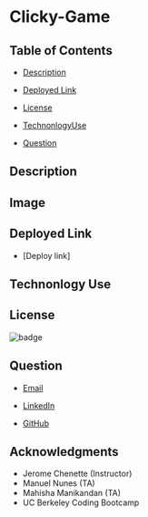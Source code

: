 # Clicky-Game

## Table of Contents
 - [Description](#description)

 - [Deployed Link](#deployed-link)

 - [License](#license)

 - [TechnonlogyUse](#Technonlogy-Use)

 - [Question](#Question)

## Description


## Image

 


## Deployed Link
* [Deploy link] 

## Technonlogy Use



## License

![badge](https://shields.io/badge/license-MIT-green)

## Question
  
 * [Email](abuye20@yahoo.com)

 * [LinkedIn](https://www.linkedin.com/in/abuye-mamuye-5a49921b0/)

 * [GitHub](https://github.com/AbuyeM1)

## Acknowledgments
 - Jerome Chenette (Instructor)
 - Manuel Nunes (TA)
 - Mahisha Manikandan (TA)
 - UC Berkeley Coding Bootcamp